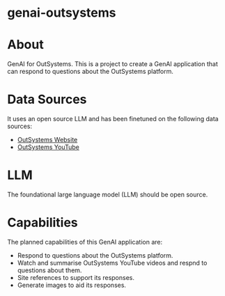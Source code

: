 # genai-outsystems
# About
GenAI for OutSystems. This is a project to create a GenAI application that can
respond to questions about the OutSystems platform.

# Data Sources
It uses an open source LLM and has been finetuned on the following data sources:
- [OutSystems Website](https://www.outsystems.com/)
- [OutSystems YouTube](https://www.youtube.com/@outsystems)

# LLM
The foundational large language model (LLM) should be open source.
# Capabilities
The planned capabilities of this GenAI application are:
- Respond to questions about the OutSystems platform.
- Watch and summarise OutSystems YouTube videos and respnd to questions about them.
- Site references to support its responses.
- Generate images to aid its responses.